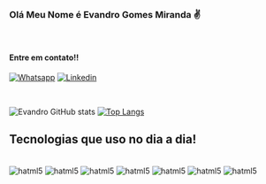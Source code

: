 

### Olá Meu Nome é Evandro Gomes Miranda  ✌️ 
<br/>
<h4> Entre em contato!! </h4>

[![Whatsapp](https://img.shields.io/badge/WhatsApp-25D366?style=for-the-badge&logo=whatsapp&logoColor=white)](11994078480)
[![Linkedin](https://img.shields.io/badge/LinkedIn-0077B5?style=for-the-badge&logo=linkedin&logoColor=white)](https://www.linkedin.com/in/evandro-miranda/)

<br/>

![Evandro GitHub stats](https://github-readme-stats.vercel.app/api?username=EvandroGMiranda&show_icons=true&theme=gruvbox)
[![Top Langs](https://github-readme-stats.vercel.app/api/top-langs/?username=EvandroGMiranda&hide=javascript,html)](https://github.com/EvandroGMiranda)

## Tecnologias que uso no dia a dia!

<div stayle="display: inline_block"><br/>
<img align="center" alt="hatml5" src="https://img.shields.io/badge/HTML5-E34F26?style=for-the-badge&logo=html5&logoColor=white"/>
<img align="center" alt="hatml5" src="https://img.shields.io/badge/CSS3-1572B6?style=for-the-badge&logo=css3&logoColor=white"/>
<img align="center" alt="hatml5" src="https://img.shields.io/badge/Spring-6DB33F?style=for-the-badge&logo=spring&logoColor=white"/>
<img align="center" alt="hatml5" src="https://img.shields.io/badge/Java-ED8B00?style=for-the-badge&logo=openjdk&logoColor=white"/>
<img align="center" alt="hatml5" src="https://img.shields.io/badge/TypeScript-007ACC?style=for-the-badge&logo=typescript&logoColor=white"/>
<img align="center" alt="hatml5" src="https://img.shields.io/badge/React-20232A?style=for-the-badge&logo=react&logoColor=61DAFB"/>
<img align="center" alt="hatml5" src="https://img.shields.io/badge/Material--UI-0081CB?style=for-the-badge&logo=material-ui&logoColor=white"/>
</div>

